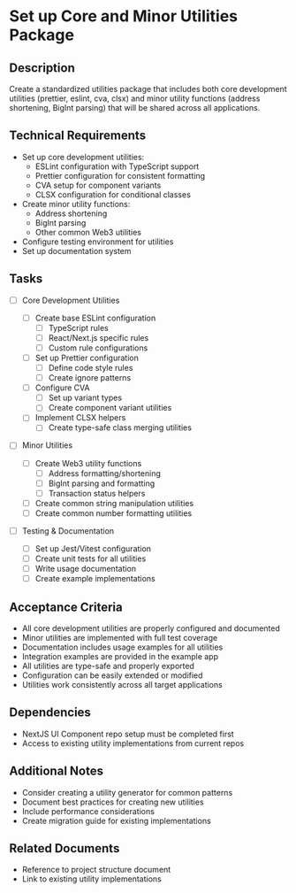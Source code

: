 # Set up Core and Minor Utilities Package

## Description

Create a standardized utilities package that includes both core development utilities (prettier, eslint, cva, clsx) and minor utility functions (address shortening, BigInt parsing) that will be shared across all applications.

## Technical Requirements

- Set up core development utilities:
  - ESLint configuration with TypeScript support
  - Prettier configuration for consistent formatting
  - CVA setup for component variants
  - CLSX configuration for conditional classes
- Create minor utility functions:
  - Address shortening
  - BigInt parsing
  - Other common Web3 utilities
- Configure testing environment for utilities
- Set up documentation system

## Tasks

- [ ] Core Development Utilities

  - [ ] Create base ESLint configuration
    - [ ] TypeScript rules
    - [ ] React/Next.js specific rules
    - [ ] Custom rule configurations
  - [ ] Set up Prettier configuration
    - [ ] Define code style rules
    - [ ] Create ignore patterns
  - [ ] Configure CVA
    - [ ] Set up variant types
    - [ ] Create component variant utilities
  - [ ] Implement CLSX helpers
    - [ ] Create type-safe class merging utilities

- [ ] Minor Utilities

  - [ ] Create Web3 utility functions
    - [ ] Address formatting/shortening
    - [ ] BigInt parsing and formatting
    - [ ] Transaction status helpers
  - [ ] Create common string manipulation utilities
  - [ ] Create common number formatting utilities

- [ ] Testing & Documentation
  - [ ] Set up Jest/Vitest configuration
  - [ ] Create unit tests for all utilities
  - [ ] Write usage documentation
  - [ ] Create example implementations

## Acceptance Criteria

- All core development utilities are properly configured and documented
- Minor utilities are implemented with full test coverage
- Documentation includes usage examples for all utilities
- Integration examples are provided in the example app
- All utilities are type-safe and properly exported
- Configuration can be easily extended or modified
- Utilities work consistently across all target applications

## Dependencies

- NextJS UI Component repo setup must be completed first
- Access to existing utility implementations from current repos

## Additional Notes

- Consider creating a utility generator for common patterns
- Document best practices for creating new utilities
- Include performance considerations
- Create migration guide for existing implementations

## Related Documents

- Reference to project structure document
- Link to existing utility implementations
